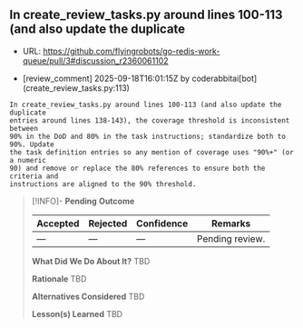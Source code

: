 ## In create_review_tasks.py around lines 100-113 (and also update the duplicate

- URL: https://github.com/flyingrobots/go-redis-work-queue/pull/3#discussion_r2360061102

- [review_comment] 2025-09-18T16:01:15Z by coderabbitai[bot] (create_review_tasks.py:113)

```text
In create_review_tasks.py around lines 100-113 (and also update the duplicate
entries around lines 138-143), the coverage threshold is inconsistent between
90% in the DoD and 80% in the task instructions; standardize both to 90%. Update
the task definition entries so any mention of coverage uses "90%+" (or a numeric
90) and remove or replace the 80% references to ensure both the criteria and
instructions are aligned to the 90% threshold.
```

> [!INFO]- **Pending**
> **Outcome**
> 
> | Accepted | Rejected | Confidence | Remarks |
> |----------|----------|------------|---------|
> | — | — | — | Pending review. |
>
> **What Did We Do About It?**
> TBD
>
> **Rationale**
> TBD
>
> **Alternatives Considered**
> TBD
>
> **Lesson(s) Learned**
> TBD
